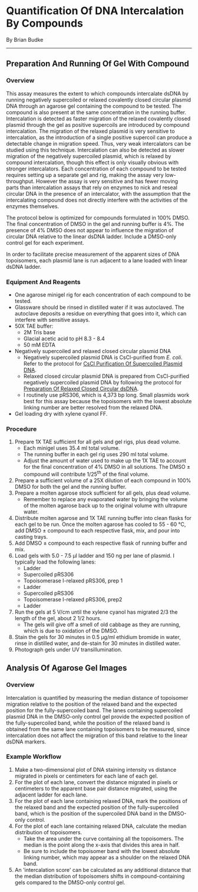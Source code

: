 # Quantification Of DNA Intercalation By Compounds
By Brian Budke
___
## Preparation And Running Of Gel With Compound
### Overview
This assay measures the extent to which compounds intercalate dsDNA by running negatively supercoiled or relaxed covalently closed circular plasmid DNA through an agarose gel containing the compound to be tested. The compound is also present at the same concentration in the running buffer. Intercalation is detected as faster migration of the relaxed covalently closed plasmid through the gel as positive supercoils are introduced by compound intercalation. The migration of the relaxed plasmid is very sensitive to intercalation, as the introduction of a single positive supercoil can produce a detectable change in migration speed. Thus, very weak intercalators can be studied using this technique. Intercalation can also be detected as slower migration of the negatively supercoiled plasmid, which is relaxed by compound intercalation, though this effect is only visually obvious with stronger intercalators. Each concentration of each compound to be tested requires setting up a separate gel and rig, making the assay very low-throughput. However the assay is very sensitive and has fewer moving parts than intercalation assays that rely on enzymes to nick and reseal circular DNA in the presence of an intercalator, with the assumption that the intercalating compound does not directly interfere with the activities of the enzymes themselves.

The protocol below is optimized for compounds formulated in 100% DMSO. The final concentration of DMSO in the gel and running buffer is 4%. The presence of 4% DMSO does not appear to influence the migration of circular DNA relative to the linear dsDNA ladder. Include a DMSO-only control gel for each experiment.

In order to facilitate precise measurement of the apparent sizes of DNA topoisomers, each plasmid lane is run adjacent to a lane loaded with linear dsDNA ladder.

### Equipment And Reagents
- One agarose minigel rig for each concentration of each compound to be tested.
- Glassware should be rinsed in distilled water if it was autoclaved. The autoclave deposits a residue on everything that goes into it, which can interfere with sensitive assays.
- 50X TAE buffer:
	- 2M Tris base
	- Glacial acetic acid to pH 8.3 - 8.4
	- 50 mM EDTA
- Negatively supercoiled and relaxed closed circular plasmid DNA
	- Negatively supercoiled plasmid DNA is CsCl-purified from _E. coli_. Refer to the protocol for [CsCl Purification Of Supercoiled Plasmid DNA](CsCl_Plasmid_Prep.md).
	- Relaxed closed circular plasmid DNA is prepared from CsCl-purified negatively supercoiled plasmid DNA by following the protocol for [Preparation Of Relaxed Closed Circular dsDNA](Topo_Relaxed_DNA.md).
	- I routinely use pRS306, which is 4,373 bp long. Small plasmids work best for this assay because the topoisomers with the lowest absolute linking number are better resolved from the relaxed DNA.
- Gel loading dry with xylene cyanol FF.

### Procedure
1. Prepare 1X TAE sufficient for all gels and gel rigs, plus dead volume.
	- Each minigel uses 35.4 ml total volume.
	- The running buffer in each gel rig uses 290 ml total volume.
	- Adjust the amount of water used to make up the 1X TAE to account for the final concentration of 4% DMSO in all solutions. The DMSO ± compound will contribute 1/25<sup>th</sup> of the final volume.
1. Prepare a sufficient volume of a 25X dilution of each compound in 100% DMSO for both the gel and the running buffer.
1. Prepare a molten agarose stock sufficient for all gels, plus dead volume.
	- Remember to replace any evaporated water by bringing the volume of the molten agarose back up to the original volume with ultrapure water.
1. Distribute molten agarose and 1X TAE running buffer into clean flasks for each gel to be run. Once the molten agarose has cooled to 55 - 60 °C, add DMSO ± compound to each respective flask, mix, and pour into casting trays.
1. Add DMSO ± compound to each respective flask of running buffer and mix.
1. Load gels with 5.0 - 7.5 μl ladder and 150 ng per lane of plasmid. I typically load the following lanes:
	- Ladder
	- Supercoiled pRS306
	- Topoisomerase I-relaxed pRS306, prep 1
	- Ladder
	- Supercoiled pRS306
	- Topoisomerase I-relaxed pRS306, prep2
	- Ladder
1. Run the gels at 5 V/cm until the xylene cyanol has migrated 2/3 the length of the gel, about 2 1/2 hours.
	- The gels will give off a smell of old cabbage as they are running, which is due to oxidation of the DMSO.
1. Stain the gels for 30 minutes in 0.5 μg/ml ethidium bromide in water, rinse in distilled water, and de-stain for 30 minutes in distilled water.
1. Photograph gels under UV transillumination.

## Analysis Of Agarose Gel Images
### Overview
Intercalation is quantified by measuring the median distance of topoisomer migration relative to the position of the relaxed band and the expected position for the fully-supercoiled band. The lanes containing supercoiled plasmid DNA in the DMSO-only control gel provide the expected position of the fully-supercoiled band, while the position of the relaxed band is obtained from the same lane containing topoisomers to be measured, since intercalation does not affect the migration of this band relative to the linear dsDNA markers.

### Example Workflow
1. Make a two-dimensional plot of DNA staining intensity vs distance migrated in pixels or centimeters for each lane of each gel.
1. For the plot of each lane, convert the distance migrated in pixels or centimeters to the apparent base pair distance migrated, using the adjacent ladder for each lane.
1. For the plot of each lane containing relaxed DNA, mark the positions of the relaxed band and the expected position of the fully-supercoiled band, which is the position of the supercoiled DNA band in the DMSO-only control.
1. For the plot of each lane containing relaxed DNA, calculate the median distribution of topoisomers.
	- Take the area under the curve containing all the topoisomers. The median is the point along the x-axis that divides this area in half.
	- Be sure to include the topoisomer band with the lowest absolute linking number, which may appear as a shoulder on the relaxed DNA band.
1. An 'intercalation score' can be calculated as any additional distance that the median distribution of topoisomers shifts in compound-containing gels compared to the DMSO-only control gel.